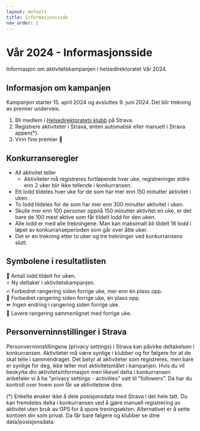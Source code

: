 ```yaml
---
layout: default
title: Informasjonsside
nav_order: 2
---
```


# Vår 2024 - Informasjonsside

Informasjon om aktivitetskampanjen i helsedirektoratet Vår 2024.

## Informasjon om kampanjen

Kampanjen starter 15. april 2024 og avsluttes 9. juni 2024. Det blir trekning av premier underveis.

1. Bli medlem i [Helsedirektoratets klubb](https://www.strava.com/clubs/754665) på Strava.
2. Registrere aktiviteter i Strava, enten automatisk eller manuelt i Strava appen(*).
3. Vinn fine premier 🥇

## Konkurranseregler

* All aktivitet teller
  * Aktiviteter må registreres fortløpende hver uke, registreringer eldre enn 2 uker blir ikke tellende i konkurransen.  
* Ett lodd tildeles hver uke for de som har mer enn 150 minutter aktivitet i uken.
* To lodd tildeles for de som har mer enn 300 minutter aktivitet i uken.
* Skulle mer enn 100 personer oppnå 150 minutter aktivitet en uke, er det bare de 100 mest aktive som får tildelt lodd for den uken.
* Alle lodd er med alle trekningene. Man kan maksimalt bli tildelt 16 lodd i løpet av konkurranseperioden som går over åtte uker.
* Det er en trekning etter to uker og tre trekninger ved konkurransens slutt.

## Symbolene i resultatlisten

🎫 Antall lodd tildelt for uken.  
⭐ Ny deltaker i aktivitetskampanjen.  
🔥 Forbedret rangering siden forrige uke, mer enn én plass opp.  
🔺 Forbedret rangering siden forrige uke, én plass opp.  
⏩ Ingen endring i rangering siden forrige uke.  
🔻 Lavere rangering sammenlignet med forrige uke.  

## Personverninnstillinger i Strava

Personverninnstillingene (privacy settings) i Strava kan påvirke deltakelsen i konkurransen. Aktiviteter må være synlige i klubber og for følgere for at de skal telle i sammendraget. Det betyr at aktiviteter som registreres, men bare er synlige for deg, ikke teller mot aktivitetsmålet i kampanjen. Hvis du vil beskytte din aktivitetsinformasjon men likevel delta i konkurransen anbefaler vi å ha "privacy settings - activities" satt til "followers". Da har du kontroll over hvem som får se aktivitetene dine.

(*) Enkelte ønsker ikke å dele posisjonsdata med Strava i det hele tatt. Du kan fremdeles delta i konkurransen ved å gjøre manuell registrering av aktivitet uten bruk av GPS for å spore treningsøkten. Alternativet er å sette kontoen din som privat. Da får bare følgere og klubber se dine data/posisjonsdata.  
